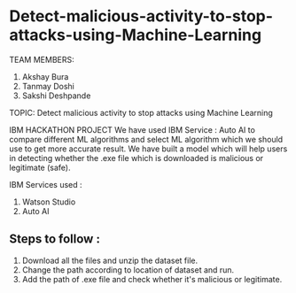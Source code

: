 # Detect-malicious-activity-to-stop-attacks-using-Machine-Learning
TEAM MEMBERS:

  1. Akshay Bura
  2. Tanmay Doshi
  3. Sakshi Deshpande

TOPIC: 
  Detect malicious activity to stop attacks using Machine Learning

IBM HACKATHON PROJECT
  We have used IBM Service : Auto AI to compare different ML algorithms and select ML algorithm which we should use to get more accurate result. We have built a model which will help users in detecting whether the .exe file which is downloaded is malicious or legitimate (safe).

IBM Services used :
  1. Watson Studio
  2. Auto AI

## Steps to follow :
  1. Download all the files and unzip the dataset file.
  2. Change the path according to location of dataset and run.
  3. Add the path of .exe file and check whether it's malicious or legitimate.
